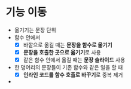 # 기능 이동

- 옮기기는 문장 단위
- 함수 안에서
	- [x] 바깥으로 옮길 때는 **문장을 함수로 옮기기**
	- [x] **문장을 호출한 곳으로 옮기기**로 사용
	- [x] 같은 함수 안에서 옮길 때는 **문장 슬라이드** 사용
- 한 덩어리의 문장들이 기존 함수와 같은 일을 할 때
	- [x] **인라인 코드를 함수 호출로 바꾸기**로 중복 제거
 - 

<!--stackedit_data:
eyJoaXN0b3J5IjpbLTgzMjA0NzY1OSwzODYyOTY5MzQsLTEzNT
Q2ODgxNjMsLTE0ODAyNjYzODgsLTE4OTIwMTQ5MDNdfQ==
-->